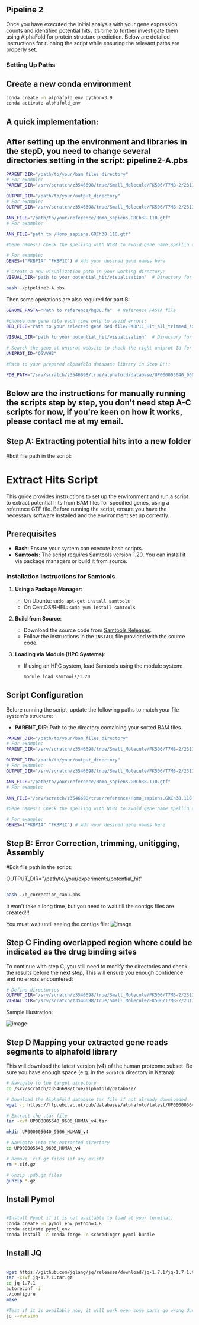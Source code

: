 ## Pipeline 2

Once you have executed the initial analysis with your gene expression counts and identified potential hits, it’s time to further investigate them using AlphaFold for protein structure prediction. Below are detailed instructions for running the script while ensuring the relevant paths are properly set.

### Setting Up Paths
## Create a new conda environment
```bash
conda create -n alphafold_env python=3.9
conda activate alphafold_env
```

## A quick implementation:

## After setting up the environment and libraries in the stepD, you need to change several directories setting in the script: pipeline2-A.pbs

```bash
PARENT_DIR="/path/to/your/bam_files_directory"
# For example:
PARENT_DIR="/srv/scratch/z3546698/true/Small_Molecule/FK506/T7MB-2/231119/R3/step2"

OUTPUT_DIR="/path/to/your/output_directory"
# For example:
OUTPUT_DIR="/srv/scratch/z3546698/true/Small_Molecule/FK506/T7MB-2/231119/potential_hit"

ANN_FILE="/path/to/your/reference/Homo_sapiens.GRCh38.110.gtf"
# For example:

ANN_FILE="path to /Homo_sapiens.GRCh38.110.gtf"

#Gene names!! Check the spelling with NCBI to avoid gene name spellin errors:

# For example:
GENES=("FKBP1A" "FKBP1C") # Add your desired gene names here

# Create a new visualization path in your working directory:
VISUAL_DIR="path to your potential_hit/visualization"  # Directory for visualizations

bash ./pipeline2-A.pbs
```

Then some operations are also required for part B:

```bash
GENOME_FASTA="Path to reference/hg38.fa"  # Reference FASTA file

#choose one gene file each time only to avoid errors:
BED_FILE="Path to your selected gene bed file/FKBP1C_Hit_all_trimmed_sorted_merged.bed"  # BED file with high coverage regions

VISUAL_DIR="path to your potential_hit/visualization"  # Directory for visualizations

# Search the gene at uniprot website to check the right uniprot Id for each gene and edit:
UNIPROT_ID="Q5VVH2"

#Path to your prepared alphafold database library in Step D!!:

PDB_PATH="/srv/scratch/z3546698/true/alphafold/database/UP000005640_9606_HUMAN_v4/AF-${UNIPROT_ID}-F1-model_v4.pdb"

```


## Below are the instructions for manually running the scripts step by step, you don't need step A-C scripts for now, if you're keen on how it works, please contact me at my email.


## Step A: Extracting potential hits into a new folder

#Edit file path in the script:

# Extract Hits Script

This guide provides instructions to set up the environment and run a script to extract potential hits from BAM files for specified genes, using a reference GTF file. Before running the script, ensure you have the necessary software installed and the environment set up correctly.

## Prerequisites

- **Bash**: Ensure your system can execute bash scripts.
- **Samtools**: The script requires Samtools version 1.20. You can install it via package managers or build it from source.

### Installation Instructions for Samtools

1. **Using a Package Manager**:
   - On Ubuntu: `sudo apt-get install samtools`
   - On CentOS/RHEL: `sudo yum install samtools`

2. **Build from Source**:
   - Download the source code from [Samtools Releases](https://github.com/samtools/samtools/releases).
   - Follow the instructions in the `INSTALL` file provided with the source code.

3. **Loading via Module (HPC Systems)**:
   - If using an HPC system, load Samtools using the module system:
     ```bash
     module load samtools/1.20
     ```

## Script Configuration

Before running the script, update the following paths to match your file system's structure:

- **PARENT_DIR**: Path to the directory containing your sorted BAM files.

```bash
PARENT_DIR="/path/to/your/bam_files_directory"
# For example:
PARENT_DIR="/srv/scratch/z3546698/true/Small_Molecule/FK506/T7MB-2/231119/R3/step2"

OUTPUT_DIR="/path/to/your/output_directory"
# For example:
OUTPUT_DIR="/srv/scratch/z3546698/true/Small_Molecule/FK506/T7MB-2/231119/potential_hit"

ANN_FILE="/path/to/your/reference/Homo_sapiens.GRCh38.110.gtf"
# For example:

ANN_FILE="/srv/scratch/z3546698/true/reference/Homo_sapiens.GRCh38.110.gtf"

#Gene names!! Check the spelling with NCBI to avoid gene name spellin errors:

# For example:
GENES=("FKBP1A" "FKBP1C") # Add your desired gene names here


```

## Step B: Error Correction, trimming, unitigging, Assembly

#Edit file path in the script:

OUTPUT_DIR="/path/to/your/experiments/potential_hit"

```bash

bash ./b_correction_canu.pbs

```

It won't take a long time, but you need to wait till the contigs files are created!!!

You must wait until seeing the contigs file:
![image](https://github.com/user-attachments/assets/ffd066f3-b994-4549-9a62-f2993a58fa5c)

## Step C Finding overlapped region where could be indicated as the drug binding sites

To continue with step C, you still need to modify the directories and check the results before the next step,
This will ensure you enough confidence and no errors encountered:

```bash
# Define directories
OUTPUT_DIR="/srv/scratch/z3546698/true/Small_Molecule/FK506/T7MB-2/231119/potential_hit"
VISUAL_DIR="/srv/scratch/z3546698/true/Small_Molecule/FK506/T7MB-2/231119/potential_hit/visualization"

```



Sample Illustration:

![image](https://github.com/user-attachments/assets/a686583f-6922-49f9-978f-19294cd709c4)


## Step D Mapping your extracted gene reads segments to alphafold library


This will download the latest version (v4) of the human proteome subset. Be sure you have enough space (e.g. in the `scratch` directory in Katana):
```bash
# Navigate to the target directory
cd /srv/scratch/z3546698/true/alphafold/database/

# Download the AlphaFold database tar file if not already downloaded
wget -c https://ftp.ebi.ac.uk/pub/databases/alphafold/latest/UP000005640_9606_HUMAN_v4.tar

# Extract the .tar file
tar -xvf UP000005640_9606_HUMAN_v4.tar

mkdir UP000005640_9606_HUMAN_v4

# Navigate into the extracted directory
cd UP000005640_9606_HUMAN_v4

# Remove .cif.gz files (if any exist)
rm *.cif.gz

# Unzip .pdb.gz files
gunzip *.gz
```

## Install Pymol

```bash

#Install Pymol if it is not available to load at your terminal:
conda create -n pymol_env python=3.8
conda activate pymol_env
conda install -c conda-forge -c schrodinger pymol-bundle

```

## Install JQ
```bash

wget https://github.com/jqlang/jq/releases/download/jq-1.7.1/jq-1.7.1.tar.gz
tar -xzvf jq-1.7.1.tar.gz
cd jq-1.7.1
autoreconf -i
./configure
make

#Test if it is available now, it will work even some parts go wrong during installation, just check it 
jq --version

```




